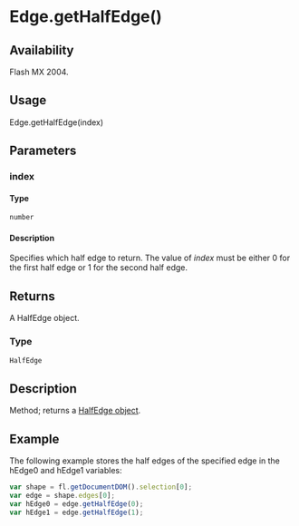 # Edge.getHalfEdge()

## Availability

Flash MX 2004.

## Usage

Edge.getHalfEdge(index)

## Parameters

### **index**

#### Type

```typescript
number
```

#### Description

Specifies which half edge to return. The value of *index* must be either 0 for the first half edge or 1 for the second half edge.

## Returns

A HalfEdge object.

### Type

```typescript
HalfEdge
```

## Description

Method; returns a [HalfEdge object](../HalfEdge_object/HalfEdge_summary.md).

## Example

The following example stores the half edges of the specified edge in the hEdge0 and hEdge1 variables:

```javascript
var shape = fl.getDocumentDOM().selection[0];
var edge = shape.edges[0];
var hEdge0 = edge.getHalfEdge(0);
var hEdge1 = edge.getHalfEdge(1);
```
